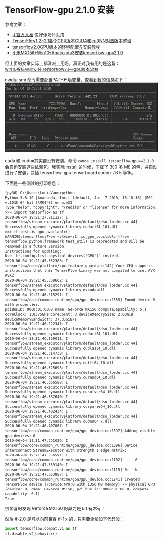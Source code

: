 # TensorFlow-gpu 2.1.0 安装
参考文章：  
* [tf 官方文档](https://tensorflow.google.cn/install/gpu) 但好像没什么用  
* [TensorFlow1.2~2.1各个GPU版本CUDA和cuDNN对应版本整理](https://blog.csdn.net/fengdu78/article/details/104667044/)  
* [tensorflow2.0GPU版本的环境配置与安装教程](https://blog.csdn.net/wangbowj123/article/details/89381562)  
* [小米MX150+Win10+Anaconda3安装tensorflow-gpu2.1.0](https://blog.csdn.net/weixin_44318053/article/details/104964875)  

但上面的文章实际上都没派上用场。真正对我有用的是这篇：  
[win10系统极简安装Tensorflow2.1—gpu版本流程](https://blog.csdn.net/u011435933/article/details/104434104?utm_medium=distribute.pc_relevant.none-task-blog-baidujs-3)  

nvidia-smi 命令需要配置PATH环境变量，查看到我的信息如下：
![alt](nvidia-smi-screenshot.PNG)

cuda 和 cudnn其实都没有安装。命令 `conda install tensorflow-gpu==2.1.0` 会自动安装这些依赖包。我实际 install 的时候，下载了 300 多 MB 的包，并自动进行了安装，包括 tensorflow-gpu tensorboard cudnn-7.6.5 等等。

下面是一些测试的打印信息：
```
(py36) C:\Users\LouisVann>python
Python 3.6.10 |Anaconda, Inc.| (default, Jan  7 2020, 15:18:16) [MSC v.1916 64 bit (AMD64)] on win32
Type "help", "copyright", "credits" or "license" for more information.
>>> import tensorflow as tf
2020-06-04 19:21:27.811127: I tensorflow/stream_executor/platform/default/dso_loader.cc:44] Successfully opened dynamic library cudart64_101.dll
>>> tf.test.is_gpu_available()
WARNING:tensorflow:From <stdin>:1: is_gpu_available (from tensorflow.python.framework.test_util) is deprecated and will be removed in a future version.
Instructions for updating:
Use `tf.config.list_physical_devices('GPU')` instead.
2020-06-04 19:21:45.552388: I tensorflow/core/platform/cpu_feature_guard.cc:142] Your CPU supports instructions that this TensorFlow binary was not compiled to use: AVX AVX2
2020-06-04 19:21:45.558662: I tensorflow/stream_executor/platform/default/dso_loader.cc:44] Successfully opened dynamic library nvcuda.dll
2020-06-04 19:21:46.215291: I tensorflow/core/common_runtime/gpu/gpu_device.cc:1555] Found device 0 with properties:
pciBusID: 0000:01:00.0 name: GeForce MX150 computeCapability: 6.1
coreClock: 1.0375GHz coreCount: 3 deviceMemorySize: 2.00GiB deviceMemoryBandwidth: 37.33GiB/s
2020-06-04 19:21:46.222341: I tensorflow/stream_executor/platform/default/dso_loader.cc:44] Successfully opened dynamic library cudart64_101.dll
2020-06-04 19:21:46.259011: I tensorflow/stream_executor/platform/default/dso_loader.cc:44] Successfully opened dynamic library cublas64_10.dll
2020-06-04 19:21:46.314738: I tensorflow/stream_executor/platform/default/dso_loader.cc:44] Successfully opened dynamic library cufft64_10.dll
2020-06-04 19:21:46.325698: I tensorflow/stream_executor/platform/default/dso_loader.cc:44] Successfully opened dynamic library curand64_10.dll
2020-06-04 19:21:46.366588: I tensorflow/stream_executor/platform/default/dso_loader.cc:44] Successfully opened dynamic library cusolver64_10.dll
2020-06-04 19:21:46.387640: I tensorflow/stream_executor/platform/default/dso_loader.cc:44] Successfully opened dynamic library cusparse64_10.dll
2020-06-04 19:21:46.402434: I tensorflow/stream_executor/platform/default/dso_loader.cc:44] Successfully opened dynamic library cudnn64_7.dll
2020-06-04 19:21:46.407067: I tensorflow/core/common_runtime/gpu/gpu_device.cc:1697] Adding visible gpu devices: 0
2020-06-04 19:21:47.552626: I tensorflow/core/common_runtime/gpu/gpu_device.cc:1096] Device interconnect StreamExecutor with strength 1 edge matrix:
2020-06-04 19:21:47.556591: I tensorflow/core/common_runtime/gpu/gpu_device.cc:1102]      0
2020-06-04 19:21:47.559140: I tensorflow/core/common_runtime/gpu/gpu_device.cc:1115] 0:   N
2020-06-04 19:21:47.563887: I tensorflow/core/common_runtime/gpu/gpu_device.cc:1241] Created TensorFlow device (/device:GPU:0 with 1350 MB memory) -> physical GPU (device: 0, name: GeForce MX150, pci bus id: 0000:01:00.0, compute capability: 6.1)
True
```

很惊喜的发现 Geforce MX150 的算力是 6.1 有木有！

然后 tf-2.0 是可以向前兼容 tf-1.x 的，只需要添加如下代码段：
```python
import tensorflow.compat.v1 as tf
tf.disable_v2_behavior()
```
